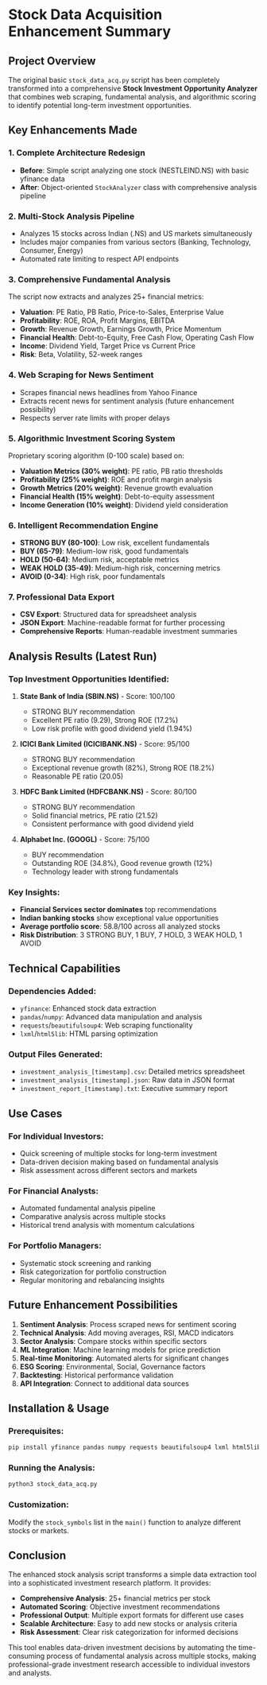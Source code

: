 # Stock Data Acquisition Enhancement Summary

## Project Overview
The original basic `stock_data_acq.py` script has been completely transformed into a comprehensive **Stock Investment Opportunity Analyzer** that combines web scraping, fundamental analysis, and algorithmic scoring to identify potential long-term investment opportunities.

## Key Enhancements Made

### 1. **Complete Architecture Redesign**
- **Before**: Simple script analyzing one stock (NESTLEIND.NS) with basic yfinance data
- **After**: Object-oriented `StockAnalyzer` class with comprehensive analysis pipeline

### 2. **Multi-Stock Analysis Pipeline**
- Analyzes 15 stocks across Indian (.NS) and US markets simultaneously
- Includes major companies from various sectors (Banking, Technology, Consumer, Energy)
- Automated rate limiting to respect API endpoints

### 3. **Comprehensive Fundamental Analysis**
The script now extracts and analyzes 25+ financial metrics:
- **Valuation**: PE Ratio, PB Ratio, Price-to-Sales, Enterprise Value
- **Profitability**: ROE, ROA, Profit Margins, EBITDA
- **Growth**: Revenue Growth, Earnings Growth, Price Momentum
- **Financial Health**: Debt-to-Equity, Free Cash Flow, Operating Cash Flow
- **Income**: Dividend Yield, Target Price vs Current Price
- **Risk**: Beta, Volatility, 52-week ranges

### 4. **Web Scraping for News Sentiment**
- Scrapes financial news headlines from Yahoo Finance
- Extracts recent news for sentiment analysis (future enhancement possibility)
- Respects server rate limits with proper delays

### 5. **Algorithmic Investment Scoring System**
Proprietary scoring algorithm (0-100 scale) based on:
- **Valuation Metrics (30% weight)**: PE ratio, PB ratio thresholds
- **Profitability (25% weight)**: ROE and profit margin analysis
- **Growth Metrics (20% weight)**: Revenue growth evaluation
- **Financial Health (15% weight)**: Debt-to-equity assessment
- **Income Generation (10% weight)**: Dividend yield consideration

### 6. **Intelligent Recommendation Engine**
- **STRONG BUY (80-100)**: Low risk, excellent fundamentals
- **BUY (65-79)**: Medium-low risk, good fundamentals
- **HOLD (50-64)**: Medium risk, acceptable metrics
- **WEAK HOLD (35-49)**: Medium-high risk, concerning metrics
- **AVOID (0-34)**: High risk, poor fundamentals

### 7. **Professional Data Export**
- **CSV Export**: Structured data for spreadsheet analysis
- **JSON Export**: Machine-readable format for further processing
- **Comprehensive Reports**: Human-readable investment summaries

## Analysis Results (Latest Run)

### Top Investment Opportunities Identified:
1. **State Bank of India (SBIN.NS)** - Score: 100/100
   - STRONG BUY recommendation
   - Excellent PE ratio (9.29), Strong ROE (17.2%)
   - Low risk profile with good dividend yield (1.94%)

2. **ICICI Bank Limited (ICICIBANK.NS)** - Score: 95/100
   - STRONG BUY recommendation
   - Exceptional revenue growth (82%), Strong ROE (18.2%)
   - Reasonable PE ratio (20.05)

3. **HDFC Bank Limited (HDFCBANK.NS)** - Score: 80/100
   - STRONG BUY recommendation
   - Solid financial metrics, PE ratio (21.52)
   - Consistent performance with good dividend yield

4. **Alphabet Inc. (GOOGL)** - Score: 75/100
   - BUY recommendation
   - Outstanding ROE (34.8%), Good revenue growth (12%)
   - Technology leader with strong fundamentals

### Key Insights:
- **Financial Services sector dominates** top recommendations
- **Indian banking stocks** show exceptional value opportunities
- **Average portfolio score**: 58.8/100 across all analyzed stocks
- **Risk Distribution**: 3 STRONG BUY, 1 BUY, 7 HOLD, 3 WEAK HOLD, 1 AVOID

## Technical Capabilities

### Dependencies Added:
- `yfinance`: Enhanced stock data extraction
- `pandas`/`numpy`: Advanced data manipulation and analysis
- `requests`/`beautifulsoup4`: Web scraping functionality
- `lxml`/`html5lib`: HTML parsing optimization

### Output Files Generated:
- `investment_analysis_[timestamp].csv`: Detailed metrics spreadsheet
- `investment_analysis_[timestamp].json`: Raw data in JSON format
- `investment_report_[timestamp].txt`: Executive summary report

## Use Cases

### For Individual Investors:
- Quick screening of multiple stocks for long-term investment
- Data-driven decision making based on fundamental analysis
- Risk assessment across different sectors and markets

### For Financial Analysts:
- Automated fundamental analysis pipeline
- Comparative analysis across multiple stocks
- Historical trend analysis with momentum calculations

### For Portfolio Managers:
- Systematic stock screening and ranking
- Risk categorization for portfolio construction
- Regular monitoring and rebalancing insights

## Future Enhancement Possibilities

1. **Sentiment Analysis**: Process scraped news for sentiment scoring
2. **Technical Analysis**: Add moving averages, RSI, MACD indicators
3. **Sector Analysis**: Compare stocks within specific sectors
4. **ML Integration**: Machine learning models for price prediction
5. **Real-time Monitoring**: Automated alerts for significant changes
6. **ESG Scoring**: Environmental, Social, Governance factors
7. **Backtesting**: Historical performance validation
8. **API Integration**: Connect to additional data sources

## Installation & Usage

### Prerequisites:
```bash
pip install yfinance pandas numpy requests beautifulsoup4 lxml html5lib
```

### Running the Analysis:
```bash
python3 stock_data_acq.py
```

### Customization:
Modify the `stock_symbols` list in the `main()` function to analyze different stocks or markets.

## Conclusion

The enhanced stock analysis script transforms a simple data extraction tool into a sophisticated investment research platform. It provides:

- **Comprehensive Analysis**: 25+ financial metrics per stock
- **Automated Scoring**: Objective investment recommendations
- **Professional Output**: Multiple export formats for different use cases
- **Scalable Architecture**: Easy to add new stocks or analysis criteria
- **Risk Assessment**: Clear risk categorization for informed decisions

This tool enables data-driven investment decisions by automating the time-consuming process of fundamental analysis across multiple stocks, making professional-grade investment research accessible to individual investors and analysts.